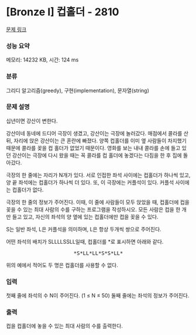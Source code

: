 # [Bronze I] 컵홀더 - 2810 

[문제 링크](https://www.acmicpc.net/problem/2810) 

### 성능 요약

메모리: 14232 KB, 시간: 124 ms

### 분류

그리디 알고리즘(greedy), 구현(implementation), 문자열(string)

### 문제 설명

<p>십년이면 강산이 변한다.</p>

<p>강산이네 동네에 드디어 극장이 생겼고, 강산이는 극장에 놀러갔다. 매점에서 콜라를 산 뒤, 자리에 앉은 강산이는 큰 혼란에 빠졌다. 양쪽 컵홀더를 이미 옆 사람들이 차지했기 때문에 콜라를 꽂을 컵 홀더가 없었기 때문이다. 영화를 보는 내내 콜라를 손에 들고 있던 강산이는 극장에 다시 왔을 때는 꼭 콜라를 컵 홀더에 놓겠다는 다짐을 한 후 집에 돌아갔다.</p>

<p>극장의 한 줄에는 자리가 N개가 있다. 서로 인접한 좌석 사이에는 컵홀더가 하나씩 있고, 양 끝 좌석에는 컵홀더가 하나씩 더 있다. 또, 이 극장에는 커플석이 있다. 커플석 사이에는 컵홀더가 없다.</p>

<p>극장의 한 줄의 정보가 주어진다. 이때, 이 줄에 사람들이 모두 앉았을 때, 컵홀더에 컵을 꽂을 수 있는 최대 사람의 수를 구하는 프로그램을 작성하시오. 모든 사람은 컵을 한 개만 들고 있고, 자신의 좌석의 양 옆에 있는 컵홀더에만 컵을 꽂을 수 있다.</p>

<p>S는 일반 좌석, L은 커플석을 의미하며, L은 항상 두개씩 쌍으로 주어진다.</p>

<p>어떤 좌석의 배치가 SLLLLSSLL일때, 컵홀더를 *로 표시하면 아래와 같다.</p>

<pre style="text-align: center;">*S*LL*LL*S*S*LL*</pre>

<p>위의 예에서 적어도 두 명은 컵홀더를 사용할 수 없다.</p>

### 입력 

 <p>첫째 줄에 좌석의 수 N이 주어진다. (1 ≤ N ≤ 50) 둘째 줄에는 좌석의 정보가 주어진다.</p>

### 출력 

 <p>컵을 컵홀더에 놓을 수 있는 최대 사람의 수를 출력한다.</p>

